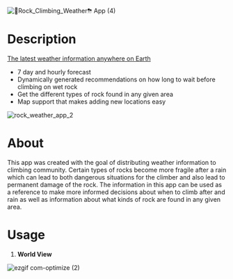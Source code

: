 
![🧗Rock_Climbing_Weather⛈ App (4)](https://user-images.githubusercontent.com/105080528/228382412-f0b0701d-0e12-4327-a36f-d6a57ec2933b.png)

# Description

[The latest weather information anywhere on Earth](https://mdtagg.github.io/Rock_Climbing_Weather_App/)

- 7 day and hourly forecast
- Dynamically generated recommendations on how long to wait before climbing on wet rock
- Get the different types of rock found in any given area
- Map support that makes adding new locations easy

![rock_weather_app_2](https://user-images.githubusercontent.com/105080528/228383686-685d7c0c-98ff-4a48-b6e8-b3e2b025b1fb.jpg)

# About

This app was created with the goal of distributing weather information to climbing community. Certain types of rocks become more fragile after a rain 
which can lead to both dangerous situations for the climber and also lead to permanent damage of the rock. The information in this app can be used as
a reference to make more informed decisions about when to climb after and rain as well as information about what kinds of rock are found in any given area.

# Usage

1. **World View**

![ezgif com-optimize (2)](https://user-images.githubusercontent.com/105080528/228396170-ff7d7177-b2d8-4902-99a3-ff7d8bd079e7.gif)



